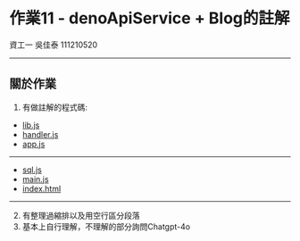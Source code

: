# 作業11 - denoApiService + Blog的註解
資工一 吳佳泰 111210520

---

## 關於作業

1. 有做註解的程式碼:
* [lib.js](/wp/Homework11/denoApiService/lib.js)
* [handler.js](/wp/Homework11/denoApiService/handler.js)
* [app.js](/wp/Homework11/denoApiService/app.js)
---
* [sql.js](/wp/Homework11/denoApiService/lib/sql.js)
* [main.js](/wp/Homework11/denoApiService/blog/main.js)
* [index.html](wp/Homework11/denoApiService/blog/index.html)
---

2. 有整理過縮排以及用空行區分段落
3. 基本上自行理解，不理解的部分詢問Chatgpt-4o